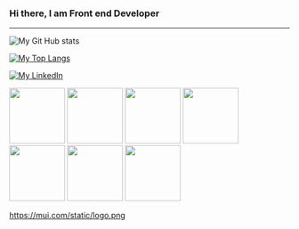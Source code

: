 ### Hi there, I am Front end Developer
---

![My Git Hub stats](https://github-readme-stats.vercel.app/api?username=caiobarbosa881&count_private=true)

[![My Top Langs](https://github-readme-stats.vercel.app/api/top-langs/?username=caiobarbosa881&layout=compact)](https://github.com/caiobarbosa881/github-readme-stats)

[![My LinkedIn](https://img.shields.io/badge/LinkedIn-0077B5?style=for-the-badge&logo=linkedin&logoColor=white)](https://www.linkedin.com/in/caiobarbosa881/)

<div>
<img src="https://user-images.githubusercontent.com/54036407/162421729-c01b4782-f81a-4e44-ae74-985518c9168c.png" width="100" height="100" />
<img src="https://user-images.githubusercontent.com/54036407/162421848-ff3f1c62-9ff4-4f7d-af5e-681082c252fd.png" width="100" height="100" />
<img src="https://user-images.githubusercontent.com/54036407/162421927-3f3cba40-c04b-48d3-8e5f-b1f04c1e76bb.png" width="100" height="100" />
<img src="https://user-images.githubusercontent.com/54036407/162421981-c0f18cd5-888d-46a2-a9f4-660d0d90d4fa.png" width="100" height="100" />
<img src="https://opencollective-production.s3.us-west-1.amazonaws.com/e0c11e40-0595-11ea-bb7c-cf9c6343ca68.png" width="100" height="100" />
<img src="https://img.icons8.com/color/344/bootstrap.png" width="100" height="100" />
<img src="https://mui.com/static/logo.png" width="100" height="100" />

  https://mui.com/static/logo.png

  
</div>
